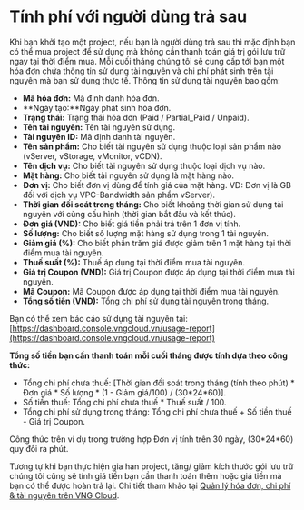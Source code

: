 # Tính phí với người dùng trả sau

Khi bạn khởi tạo một project, nếu bạn là người dùng trả sau thì mặc định bạn có thể mua project để sử dụng mà không cần thanh toán giá trị gói lưu trữ ngay tại thời điểm mua. Mỗi cuối tháng chúng tôi sẽ cung cấp tới bạn một hóa đơn chứa thông tin sử dụng tài nguyên và chi phí phát sinh trên tài nguyên mà bạn sử dụng thực tế. Thông tin sử dụng tài nguyên bao gồm:&#x20;

* **Mã hóa đơn:** Mã định danh hóa đơn.
* **Ngày tạo:**Ngày phát sinh hóa đơn.
* **Trạng thái:** Trạng thái hóa đơn (Paid / Partial\_Paid / Unpaid).
* **Tên tài nguyên:** Tên tài nguyên sử dụng.
* **Tài nguyên ID:** Mã định danh tài nguyên.
* **Tên sản phẩm:** Cho biết tài nguyên sử dụng thuộc loại sản phẩm nào (vServer, vStorage, vMonitor, vCDN).
* **Tên dịch vụ:** Cho biết tài nguyên sử dụng thuộc loại dịch vụ nào.
* **Mặt hàng:** Cho biết tài nguyên sử dụng là mặt hàng nào.
* **Đơn vị:** Cho biết đơn vị dùng để tính giá của mặt hàng. VD: Đơn vị là GB đối với dịch vụ VPC-Bandwidth sản phẩm vServer).
* **Thời gian đối soát trong tháng:** Cho biết khoảng thời gian sử dụng tài nguyên với cùng cấu hình (thời gian bắt đầu và kết thúc).
* **Đơn giá (VND):** Cho biết giá tiền phải trả trên 1 đơn vị tính.
* **Số lượng:** Cho biết số lượng mặt hàng sử dụng trong 1 tài nguyên.
* **Giảm giá (%):** Cho biết phần trăm giá được giảm trên 1 mặt hàng tại thời điểm mua tài nguyên.
* **Thuế suất (%):** Thuế áp dụng tại thời điểm mua tài nguyên.
* **Giá trị Coupon (VND):** Giá trị Coupon được áp dụng tại thời điểm mua tài nguyên.
* **Mã Coupon:** Mã Coupon được áp dụng tại thời điểm mua tài nguyên.
* **Tổng số tiền (VND):** Tổng chi phí sử dụng tài nguyên trong tháng.

Bạn có thể xem báo cáo sử dụng tài nguyên tại: [https://dashboard.console.vngcloud.vn/usage-report](https://dashboard.console.vngcloud.vn/usage-report)

**Tổng số tiền bạn cần thanh toán mỗi cuối tháng được tính dựa theo công thức:**&#x20;

* Tổng chi phí chưa thuế: \[Thời gian đối soát trong tháng (tính theo phút) \* Đơn giá \* Số lượng \* (1 - Giảm giá/100) / (30\*24\*60)].
* Số tiền thuế: Tổng chi phí chưa thuế \* Thuế suất / 100.
* Tổng chi phí sử dụng trong tháng: Tổng chi phí chưa thuế + Số tiền thuế - Giá trị Coupon.

Công thức trên ví dụ trong trường hợp Đơn vị tính trên 30 ngày, (30\*24\*60) quy đổi ra phút.

Tương tự khi bạn thực hiện gia hạn project, tăng/ giảm kích thước gói lưu trữ chúng tôi cũng sẽ tính giá tiền bạn cần thanh toán thêm hoặc giá tiền mà bạn có thể được hoàn trả lại. Chi tiết tham khảo tại [Quản lý hóa đơn, chi phí & tài nguyên trên VNG Cloud](../../../quan-ly-hoa-don-chi-phi-and-tai-nguyen-tren-vng-cloud/).
